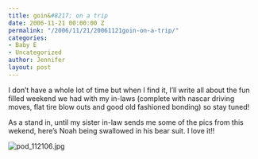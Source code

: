 ```yaml
---
title: goin&#8217; on a trip
date: 2006-11-21 00:00:00 Z
permalink: "/2006/11/21/20061121goin-on-a-trip/"
categories:
- Baby E
- Uncategorized
author: Jennifer
layout: post
---
```


I don&#8217;t have a whole lot of time but when I find it, I&#8217;ll write all about the fun filled weekend we had with my in-laws (complete with nascar driving moves, flat tire blow outs and good old fashioned bonding) so stay tuned!

As a stand in, until my sister in-law sends me some of the pics from this wekend, here&#8217;s Noah being swallowed in his bear suit. I love it!!

<img id="image71" alt="pod_112106.jpg" src="http://static.squarespace.com/static/50db6bb3e4b015296cd43789/50dfa5b1e4b0dc6320e0b5ea/50dfa5b1e4b0dc6320e0b62e/1164114956000/?format=original" />
